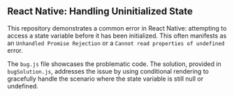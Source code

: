 ## React Native: Handling Uninitialized State

This repository demonstrates a common error in React Native: attempting to access a state variable before it has been initialized.  This often manifests as an `Unhandled Promise Rejection` or a `Cannot read properties of undefined` error. 

The `bug.js` file showcases the problematic code. The solution, provided in `bugSolution.js`, addresses the issue by using conditional rendering to gracefully handle the scenario where the state variable is still null or undefined.